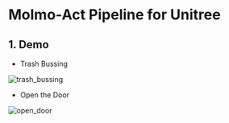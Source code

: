 # Molmo-Act Pipeline for Unitree

## 1. Demo

- Trash Bussing

![trash_bussing](D:\Github\molmo-act-unitree\images\trash_bussing.gif)

- Open the Door

![open_door](D:\Github\molmo-act-unitree\images\open_door.gif)
